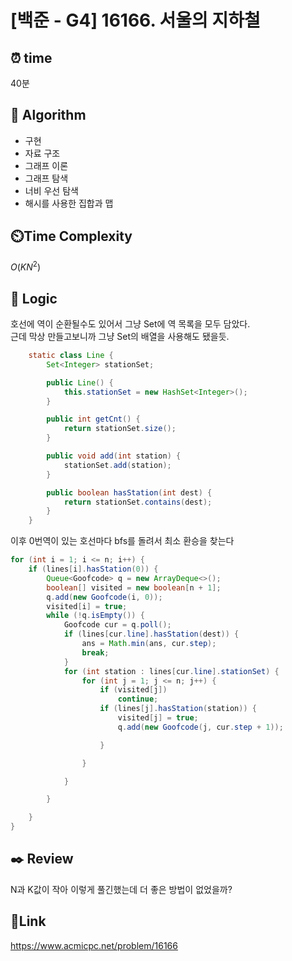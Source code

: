 # [백준 - G4] 16166. 서울의 지하철

## ⏰ **time**

40분

## :pushpin: **Algorithm**

- 구현
- 자료 구조
- 그래프 이론
- 그래프 탐색
- 너비 우선 탐색
- 해시를 사용한 집합과 맵

## ⏲️**Time Complexity**

$O(KN^2)$

## :round_pushpin: **Logic**
호선에 역이 순환될수도 있어서 그냥 Set에 역 목록을 모두 담았다.  
근데 막상 만들고보니까 그냥 Set의 배열을 사용해도 됐을듯.
```java
	static class Line {
		Set<Integer> stationSet;

		public Line() {
			this.stationSet = new HashSet<Integer>();
		}

		public int getCnt() {
			return stationSet.size();
		}

		public void add(int station) {
			stationSet.add(station);
		}

		public boolean hasStation(int dest) {
			return stationSet.contains(dest);
		}
	}

```

이후 0번역이 있는 호선마다 bfs를 돌려서 최소 환승을 찾는다
```java
for (int i = 1; i <= n; i++) {
	if (lines[i].hasStation(0)) {
		Queue<Goofcode> q = new ArrayDeque<>();
		boolean[] visited = new boolean[n + 1];
		q.add(new Goofcode(i, 0));
		visited[i] = true;
		while (!q.isEmpty()) {
			Goofcode cur = q.poll();
			if (lines[cur.line].hasStation(dest)) {
				ans = Math.min(ans, cur.step);
				break;
			}
			for (int station : lines[cur.line].stationSet) {
				for (int j = 1; j <= n; j++) {
					if (visited[j])
						continue;
					if (lines[j].hasStation(station)) {
						visited[j] = true;
						q.add(new Goofcode(j, cur.step + 1));

					}

				}

			}

		}

	}
}
```

## :black_nib: **Review**
N과 K값이 작아 이렇게 풀긴했는데 더 좋은 방법이 없었을까?

## 📡**Link**

https://www.acmicpc.net/problem/16166
